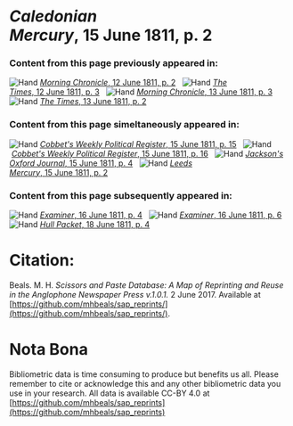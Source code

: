 # *Caledonian Mercury*, 15 June 1811, p. 2  
  
### Content from this page previously appeared in:  
![Hand](http://scissorsandpaste.net/wp-content/uploads/2017/06/smallhandpointer.png) [*Morning Chronicle*, 12 June 1811, p. 2](https://mhbeals.github.io/sap_html/Morning-Chronicle/Morning-Chronicle-12-June-1811-p-2)  
![Hand](http://scissorsandpaste.net/wp-content/uploads/2017/06/smallhandpointer.png) [*The Times*, 12 June 1811, p. 3](https://mhbeals.github.io/sap_html/The-Times/The-Times-12-June-1811-p-3)  
![Hand](http://scissorsandpaste.net/wp-content/uploads/2017/06/smallhandpointer.png) [*Morning Chronicle*, 13 June 1811, p. 3](https://mhbeals.github.io/sap_html/Morning-Chronicle/Morning-Chronicle-13-June-1811-p-3)  
![Hand](http://scissorsandpaste.net/wp-content/uploads/2017/06/smallhandpointer.png) [*The Times*, 13 June 1811, p. 2](https://mhbeals.github.io/sap_html/The-Times/The-Times-13-June-1811-p-2)  
  
### Content from this page simeltaneously appeared in:  
![Hand](http://scissorsandpaste.net/wp-content/uploads/2017/06/smallhandpointer.png) [*Cobbet's Weekly Political Register*, 15 June 1811, p. 15](https://mhbeals.github.io/sap_html/Cobbet's-Weekly-Political-Register/Cobbet's-Weekly-Political-Register-15-June-1811-p-15)  
![Hand](http://scissorsandpaste.net/wp-content/uploads/2017/06/smallhandpointer.png) [*Cobbet's Weekly Political Register*, 15 June 1811, p. 16](https://mhbeals.github.io/sap_html/Cobbet's-Weekly-Political-Register/Cobbet's-Weekly-Political-Register-15-June-1811-p-16)  
![Hand](http://scissorsandpaste.net/wp-content/uploads/2017/06/smallhandpointer.png) [*Jackson's Oxford Journal*, 15 June 1811, p. 4](https://mhbeals.github.io/sap_html/Jackson's-Oxford-Journal/Jackson's-Oxford-Journal-15-June-1811-p-4)  
![Hand](http://scissorsandpaste.net/wp-content/uploads/2017/06/smallhandpointer.png) [*Leeds Mercury*, 15 June 1811, p. 2](https://mhbeals.github.io/sap_html/Leeds-Mercury/Leeds-Mercury-15-June-1811-p-2)  
  
### Content from this page subsequently appeared in:  
![Hand](http://scissorsandpaste.net/wp-content/uploads/2017/06/smallhandpointer.png) [*Examiner*, 16 June 1811, p. 4](https://mhbeals.github.io/sap_html/Examiner/Examiner-16-June-1811-p-4)  
![Hand](http://scissorsandpaste.net/wp-content/uploads/2017/06/smallhandpointer.png) [*Examiner*, 16 June 1811, p. 6](https://mhbeals.github.io/sap_html/Examiner/Examiner-16-June-1811-p-6)  
![Hand](http://scissorsandpaste.net/wp-content/uploads/2017/06/smallhandpointer.png) [*Hull Packet*, 18 June 1811, p. 4](https://mhbeals.github.io/sap_html/Hull-Packet/Hull-Packet-18-June-1811-p-4)  


# Citation: 

Beals. M. H. *Scissors and Paste Database: A Map of Reprinting and Reuse in the Anglophone Newspaper Press v.1.0.1.* 2 June 2017. Available at [https://github.com/mhbeals/sap_reprints/](https://github.com/mhbeals/sap_reprints/). 

# Nota Bona

Bibliometric data is time consuming to produce but benefits us all. Please remember to cite or acknowledge this and any other bibliometric data you use in your research. All data is available CC-BY 4.0 at [https://github.com/mhbeals/sap_reprints](https://github.com/mhbeals/sap_reprints)
